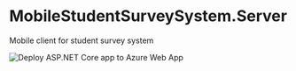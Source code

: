 # MobileStudentSurveySystem.Server
Mobile client for student survey system

![Deploy ASP.NET Core app to Azure Web App](https://github.com/parvex/StudentSurveySystem.Server/workflows/Deploy%20ASP.NET%20Core%20app%20to%20Azure%20Web%20App/badge.svg)